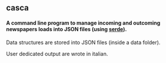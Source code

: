 ## casca

#### A command line program to manage incoming and outcoming newspapers loads into JSON files (using [serde](https://github.com/serde-rs/serde)).

Data structures are stored into JSON files (inside a data folder).

User dedicated output are wrote in italian.
